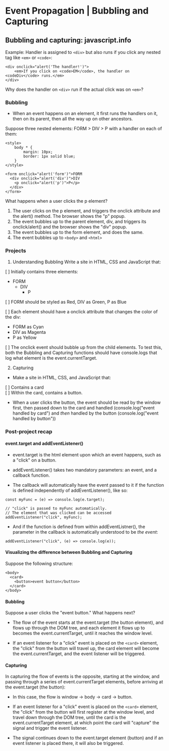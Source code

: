 # Event Propagation | Bubbling and Capturing

## Bubbling and capturing: javascript.info

Example:
Handler is assigned to `<div>` but also runs if you click any nested tag like `<em>` or `<code>`:

```
<div onclick="alert('The handler!')">
    <em>If you click on <code>EM</code>, the handler on <codeDiv</code> runs.</em>
</div>
```
Why does the handler on `<div>` run if the actual click was on `<em>`?

### Bubbling
- When an event happens on an element, it first runs the handlers on it, then on its parent, then all the way up on other ancestors.

Suppose three nested elements: FORM > DIV > P with a handler on each of them:

```
<style>
    body * {
        margin: 10px;
        border: 1px solid blue;
    }
</style>

<form onclick="alert('form')">FORM
  <div onclick="alert('div')">DIV
    <p onclick="alert('p')">P</p>
  </div>
</form>    
```
What happens when a user clicks the p element?
1. The user clicks on the p element, and triggers the onclick attribute and the alert() method. The browser shows the "p" popup.
2. The event bubbles up to the parent element, div, and triggers its onclick/alert() and the browser shows the "div" popup.
3. The event bubbles up to the form element, and does the same.
4. The event bubbles up to `<body>` and `<html>`

### Projects

1. Understanding Bubbling
Write a site in HTML, CSS and JavaScript that:

[ ] Initially contains three elements:
- FORM
  - DIV
    - P

[ ] FORM should be styled as Red, DIV as Green, P as Blue 

[ ] Each element should have a onclick attribute that changes the color of the div:
- FORM as Cyan
- DIV as Magenta
- P as Yellow

[ ] The onclick event should bubble up from the child elements. To test this, both the Bubbling and Capturing functions should have console.logs that log what element is the event.currentTarget.

2. Capturing  
- Make a site in HTML, CSS, and JavaScript that:

[ ] Contains a card  
[ ] Within the card, contains a button.

- When a user clicks the button, the event should be read by the window first, then passed down to the card and handled (console.log("event handled by card") and *then* handled by the button (console.log("event handled by button"))

### Post-project recap

#### event.target and addEventListener()

- event.target is the html element upon which an event happens, such as a "click" on a button.  

- addEventListener() takes two mandatory parameters: an event, and a callback function.  

- The callback will automatically have the event passed to it if the function is defined independently of addEventListener(), like so:
```
const myFunc = (e) => console.log(e.target);

// "click" is passed to myFunc automatically.
// The element that was clicked can be accessed
addEventListener("click", myFunc);
```

- And if the function is defined from within addEventListner(), the parameter in the callback is automatically understood to be *the event*:  
```
addEventListener("click", (e) => console.log(e));
```

#### Visualizing the difference between Bubbling and Capturing
Suppose the following structure:

```
<body>
  <card>
    <button>event button</button>
  </card>
</body>
```

#### Bubbling
Suppose a user clicks the "event button." What happens next?

- The flow of the event starts at the event.target (the button element), and flows up through the DOM tree, and each element it flows up to becomes the event.currentTarget, until it reaches the window level.

- If an event listener for a "click" event is placed on the `<card>` element, the "click" from the button will travel up, the card element will become the event.currentTarget, and the event listener will be triggered.

#### Capturing
In capturing the flow of events is the opposite, starting at the window, and passing through a series of event.currentTarget elements, before arriving at the event.target (the button):

- In this case, the flow is window -> body -> card -> button.

- If an event listener for a "click" event is placed on the `<card>` element, the "click" from the button will first register at the window level, and travel down through the DOM tree, until the card is the event.currentTarget element, at which point the card will "capture" the signal and trigger the event listener.

- The signal continues down to the event.target element (button) and if an event listener is placed there, it will also be triggered.



 
 


